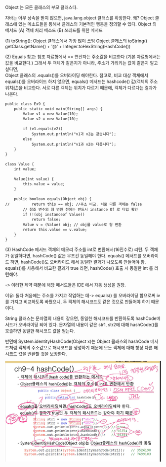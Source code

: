 Object 는 모든 클래스의 부모 클래스다. 

자바는 아무 상속을 받지 않으면, java.lang.object 클래스를 확장한다. 
왜? Object 클래스에 있는 메소드들을 통해서 클래스의 기본적인 행동을 정의할 수 있다.
Object 의 메서드 (A)  객체 처리 메소드 (B) 쓰레드를 위한 메서드 

(1) toString(): Object 클래스에서 가장 많이 쓰임 
Object 클래스의 toString()
getClass.getName() + '@' + Integer.toHexString(HashCode())

(2) Equals
참고: 참조 자료형에서 == 연산자는 주소값을 비교한다 (기본 자료형에서는 값을 비교한다.) 그래서 두 객체가 같은지가 아니라, 주소가 가리키는 값이 같은지 알고 싶다면,  
Object 클래스의 .equals()를 오버라이딩 해야한다. 
참고로, 비교 대상 객체에서 equals()를 오버라이드 하지 않으면, equals() 메서드는 hashcode() 값(객체의 주소위치값)을 비교한다.
서로 다른 객체는 위치가 다르기 때문에, 객체가 다르다는 결과가 나온다.


```
public class Ex9 {
	public static void main(String[] args) {
		Value v1 = new Value(10);
		Value v2 = new Value(10);

		if (v1.equals(v2))
			System.out.println("v1과 v2는 같습니다");
		else
			System.out.println("v1과 v2는 다릅니다");
	}
}

class Value {
	int value;

	Value(int value) {
		this.value = value;
	}

	public boolean equals(Object obj) {
//			return this == obj; //주소 비교. 서로 다른 객체는 false
		// 참조 변수의 형 변환 전에는 반드시 instance Of 로 타입 확인
		if (!(obj instanceof Value))
			return false;
		Value v = (Value) obj; // obj를 value로 형 변환
		return this.value == v.value;
	}
}
```

(3) HashCode 메서드
객체의 메모리 주소를 int로 변환해서(16진수로) 리턴.
두 객체가 동일하다면, hashCode() 값은 무조건 동일해야 한다. 
equals() 메서드를 오버라이드 하면, hashCode()도 오버라이드 해서 동일한 결과가 나오도록 만들어야 함. 
equals()를 사용해서 비교한 결과가 true 라면, hashCode() 호출 시 동일한 int 를 리턴해야. 

-> 이러한 제약 때문에 해당 메서드들은 IDE 에서 자동 생성을 권장. 

이유:
둘다 처음에는 주소를 가지고 작업하는 데-> equals() 를 오버라이딩 함으로써 iv 를 가지고 비교하도록 바꿨으니, 
두 객체의 해시코드도 같은 것으로 만들어야 하기 때문이다. 

String 클래스는 문자열의 내용이 같으면, 동일한 해시코드를 반환하도록 hashCode메서드가 오버라이딩 되어 있다. 
문자열의 내용이 같은 str1, str2에 대해 hashCode()를 호출하면 동일한 해시코드 값을 얻는다. 

반면에 System.identityHashCode(Object x)는 Object 클래스의 hashCode 메서드처럼 객체의 주소값으로 해시코드를 생성하기 때문에
모든 객체에 대해 항상 다른 해시코드 값을 반환할 것을 보장한다. 


![img_10.png](img_10.png)
